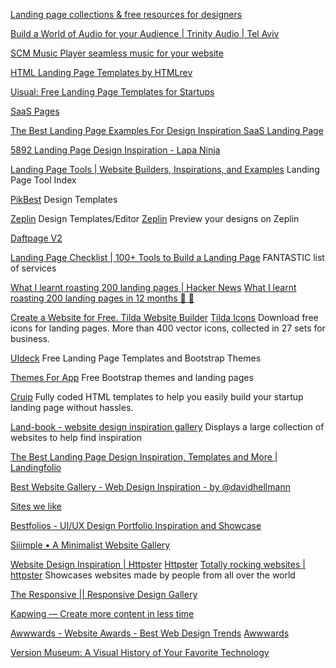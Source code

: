 
[Landing page collections & free resources for designers](https://www.h69.design/)

[Build a World of Audio for your Audience | Trinity Audio | Tel Aviv](https://www.trinityaudio.ai/)

[SCM Music Player seamless music for your website](https://www.scmplayer.net/)

[HTML Landing Page Templates by HTMLrev](https://htmlrev.com/)

[Uisual: Free Landing Page Templates for Startups](https://uisual.com/)

[SaaS Pages](https://saaspages.xyz/)

[The Best Landing Page Examples For Design Inspiration SaaS Landing Page](https://saaslandingpage.com/)

[5892 Landing Page Design Inspiration - Lapa Ninja](https://www.lapa.ninja/)

[Landing Page Tools | Website Builders, Inspirations, and Examples](https://landingpage.fyi/index.html)
Landing Page Tool Index

[PikBest](https://pikbest.com/)
Design Templates

[Zeplin](https://zeplin.io/)
Design Templates/Editor
[Zeplin](https://github.com/anonrig/zeplin-ios)
Preview your designs on Zeplin

[Daftpage V2](https://daftpage.com/)

[Landing Page Checklist | 100+ Tools to Build a Landing Page](https://landingpage.fyi/landing-page-checklist)
FANTASTIC list of services

[What I learnt roasting 200 landing pages | Hacker News](https://news.ycombinator.com/item?id=27140440)
[What I learnt roasting 200 landing pages in 12 months 🍗 👀](https://blog.roastmylandingpage.com/landing-page-roasts/)

[Create a Website for Free. Tilda Website Builder](https://tilda.cc/)
[Tilda Icons](https://tilda.cc/free-icons/)
Download free icons for landing pages. More than 400 vector icons, collected in 27 sets for business.

[UIdeck](https://uideck.com/)
Free Landing Page Templates and Bootstrap Themes

[Themes For App](https://themesfor.app/)
Free Bootstrap themes and landing pages

[Cruip](https://cruip.com/free-templates/)
Fully coded HTML templates to help you easily build your startup landing page without hassles.

[Land-book - website design inspiration gallery](https://land-book.com/)
Displays a large collection of websites to help find inspiration

[The Best Landing Page Design Inspiration, Templates and More | Landingfolio](https://www.landingfolio.com/)

[Best Website Gallery - Web Design Inspiration - by @davidhellmann](https://bestwebsite.gallery/)

[Sites we like](https://www.designmadeingermany.de/sites-we-like/)

[Bestfolios - UI/UX Design Portfolio Inspiration and Showcase](https://www.bestfolios.com/home)

[Siiimple • A Minimalist Website Gallery](https://siiimple.com/)

[Website Design Inspiration | Httpster](https://httpster.net/)
[Httpster](https://httpster.net/2020/apr/)
[Totally rocking websites | httpster](https://httpster.net/2022/may/)
Showcases websites made by people from all over the world

[The Responsive || Responsive Design Gallery](https://the-responsive.com/)

[Kapwing — Create more content in less time](https://www.kapwing.com/museum-of-websites)

[Awwwards - Website Awards - Best Web Design Trends](https://www.awwwards.com/)
[Awwwards](https://www.awwwards.com/websites/)

[Version Museum: A Visual History of Your Favorite Technology](https://www.versionmuseum.com/)
